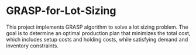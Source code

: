 # GRASP-for-Lot-Sizing

This project implements GRASP algorithm to solve a lot sizing problem. The goal is to determine an optimal production plan that minimizes the total cost, which includes setup costs and holding costs, while satisfying demand and inventory constraints.
